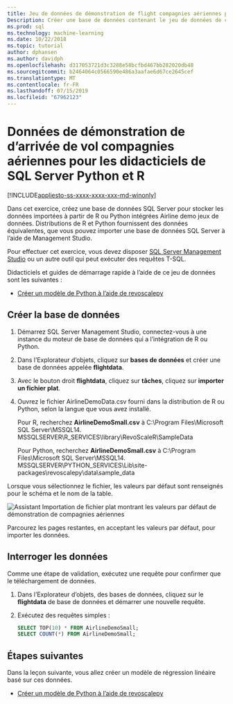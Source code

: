 ```yaml
---
title: Jeu de données de démonstration de flight compagnies aériennes pour les didacticiels SQL Server Python et R - SQL Server Machine Learning
Description: Créer une base de données contenant le jeu de données de compagnies aériennes à partir de R et Python. Ce jeu de données est utilisé dans les exercices montrant comment encapsuler le langage R ou Python code dans une procédure stockée SQL Server.
ms.prod: sql
ms.technology: machine-learning
ms.date: 10/22/2018
ms.topic: tutorial
author: dphansen
ms.author: davidph
ms.openlocfilehash: d317053721d3c3288e58bcfbd467bb282020db48
ms.sourcegitcommit: b2464064c0566590e486a3aafae6d67ce2645cef
ms.translationtype: MT
ms.contentlocale: fr-FR
ms.lasthandoff: 07/15/2019
ms.locfileid: "67962123"
---
```

#  <a name="airline-flight-arrival-demo-data-for-sql-server-python-and-r-tutorials"></a>Données de démonstration de d’arrivée de vol compagnies aériennes pour les didacticiels de SQL Server Python et R
[!INCLUDE[appliesto-ss-xxxx-xxxx-xxx-md-winonly](../../includes/appliesto-ss-xxxx-xxxx-xxx-md-winonly.md)]

Dans cet exercice, créez une base de données SQL Server pour stocker les données importées à partir de R ou Python intégrées Airline demo jeux de données. Distributions de R et Python fournissent des données équivalentes, que vous pouvez importer une base de données SQL Server à l’aide de Management Studio.

Pour effectuer cet exercice, vous devez disposer [SQL Server Management Studio](https://docs.microsoft.com/sql/ssms/download-sql-server-management-studio-ssms?view=sql-server-2017) ou un autre outil qui peut exécuter des requêtes T-SQL.

Didacticiels et guides de démarrage rapide à l’aide de ce jeu de données sont les suivantes :

+  [Créer un modèle de Python à l’aide de revoscalepy](use-python-revoscalepy-to-create-model.md)

## <a name="create-the-database"></a>Créer la base de données

1. Démarrez SQL Server Management Studio, connectez-vous à une instance du moteur de base de données qui a l’intégration de R ou Python.  

2. Dans l’Explorateur d’objets, cliquez sur **bases de données** et créer une base de données appelée **flightdata**.

3. Avec le bouton droit **flightdata**, cliquez sur **tâches**, cliquez sur **importer un fichier plat**.

4. Ouvrez le fichier AirlineDemoData.csv fourni dans la distribution de R ou Python, selon la langue que vous avez installé.

   Pour R, recherchez **AirlineDemoSmall.csv** à C:\Program Files\Microsoft SQL Server\MSSQL14. MSSQLSERVER\R_SERVICES\library\RevoScaleR\SampleData
   
   Pour Python, recherchez **AirlineDemoSmall.csv** à C:\Program Files\Microsoft SQL Server\MSSQL14. MSSQLSERVER\PYTHON_SERVICES\Lib\site-packages\revoscalepy\data\sample_data
  
Lorsque vous sélectionnez le fichier, les valeurs par défaut sont renseignés pour le schéma et le nom de la table.

  ![Assistant Importation de fichier plat montrant les valeurs par défaut de démonstration de compagnies aériennes](media/import-airlinedemosmall.png)

Parcourez les pages restantes, en acceptant les valeurs par défaut, pour importer les données.


## <a name="query-the-data"></a>Interroger les données

Comme une étape de validation, exécutez une requête pour confirmer que le téléchargement de données.

1. Dans l’Explorateur d’objets, des bases de données, cliquez sur le **flightdata** de base de données et démarrer une nouvelle requête.

2. Exécutez des requêtes simples :

    ```sql
    SELECT TOP(10) * FROM AirlineDemoSmall;
    SELECT COUNT(*) FROM AirlineDemoSmall;
    ```

## <a name="next-steps"></a>Étapes suivantes

Dans la leçon suivante, vous allez créer un modèle de régression linéaire basé sur ces données.

+ [Créer un modèle de Python à l’aide de revoscalepy](use-python-revoscalepy-to-create-model.md)

